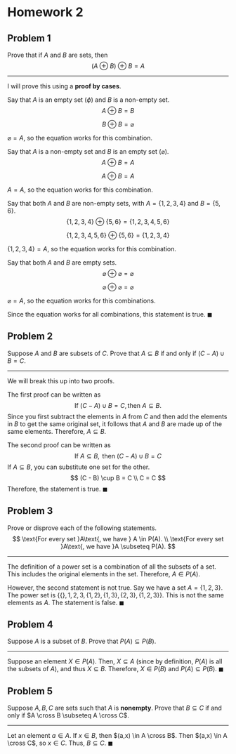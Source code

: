 # Homework 2

## Problem 1

Prove that if $A$ and $B$ are sets, then 
$$
(A \ \oplus \ B) \ \oplus \ B = A
$$

---

I will prove this using a **proof by cases**. 

Say that $A$ is an empty set ($\phi$) and $B$ is a non-empty set. 
$$
A \ \oplus \ B = B
$$

$$
B \ \oplus \ B = \varnothing
$$

$\varnothing = A$, so the equation works for this combination. 

Say that $A$ is a non-empty set and $B$ is an empty set ($\varnothing$). 
$$
A \ \oplus \ B = A
$$

$$
A \ \oplus \ B = A
$$

$A = A$, so the equation works for this combination. 

Say that both $A$ and $B$ are non-empty sets, with $A = \{1,2,3,4\}$ and $B = \{5,6\}$. 
$$
\{1,2,3,4\} \ \oplus \ \{5,6\} = \{1,2,3,4,5,6\}
$$

$$
\{1,2,3,4,5,6\} \ \oplus \ \{5,6\} = \{1,2,3,4\}
$$

$\{1,2,3,4\} = A$, so the equation works for this combination. 

Say that both $A$ and $B$ are empty sets. 
$$
\varnothing \ \oplus \ \varnothing = \varnothing
$$

$$
\varnothing \ \oplus \ \varnothing = \varnothing
$$

$\varnothing = A$, so the equation works for this combinations. 

Since the equation works for all combinations, this statement is true. $\blacksquare$ 

## Problem 2

Suppose $A$ and $B$ are subsets of $C$. Prove that $A \subseteq B$ if and only if $(C - A) \cup B = C$. 

---

We will break this up into two proofs. 

The first proof can be written as 
$$
\text{If }(C - A) \cup B = C, \text{then } A \subseteq B.
$$
Since you first subtract the elements in $A$ from $C$ and then add the elements in $B$ to get the same original set, it follows that $A$ and $B$ are made up of the same elements. Therefore, $A \subseteq B$. 

The second proof can be written as 
$$
\text{If } A \subseteq B, \text{ then } (C - A) \cup B = C
$$
If $A \subseteq B$, you can substitute one set for the other. 
$$
(C - B) \cup B = C \\ 
C = C
$$
Therefore, the statement is true. $\blacksquare$

## Problem 3

Prove or disprove each of the following statements. 
$$
\text{For every set }A\text{, we have } A \in P(A). \\
\text{For every set }A\text{, we have }A \subseteq P(A). 
$$

---

The definition of a power set is a combination of all the subsets of a set. This includes the original elements in the set. Therefore, $A \in P(A)$. 

However, the second statement is not true. Say we have a set $A = \{1,2,3\}$. The power set is $\{\{\}, 1,2,3, \{1,2\}, \{1,3\}, \{2,3\}, \{1,2,3\}\}$. This is not the same elements as $A$. The statement is false. $\blacksquare$

## Problem 4

Suppose $A$ is a subset of $B$. Prove that $P(A) \subseteq P(B)$. 

---

Suppose an element $X \in P(A)$. Then, $X \subseteq A$ (since by definition, $P(A)$ is all the subsets of $A$), and thus $X \subseteq B$. Therefore, $X \in P(B)$ and $P(A) \subseteq P(B)$. $\blacksquare$ 

## Problem 5

Suppose $A, B, C$ are sets such that $A$ is **nonempty**. Prove that $B \subseteq C$ if and only if $A \cross B \subseteq A \cross C$. 

---

Let an element $a \in A$. If $x \in B$, then $(a,x) \in A \cross B$. Then $(a,x) \in A \cross C$, so $x \in C$. Thus, $B \subseteq C$. $\blacksquare$

